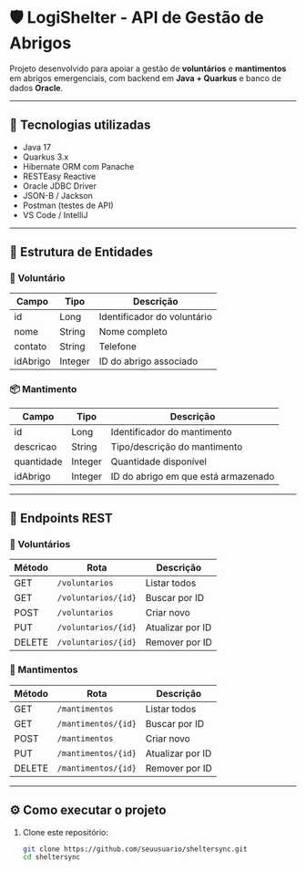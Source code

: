 # 🛡️ LogiShelter - API de Gestão de Abrigos

Projeto desenvolvido para apoiar a gestão de **voluntários** e **mantimentos** em abrigos emergenciais, com backend em **Java + Quarkus** e banco de dados **Oracle**.

---

## 🚀 Tecnologias utilizadas

- Java 17
- Quarkus 3.x
- Hibernate ORM com Panache
- RESTEasy Reactive
- Oracle JDBC Driver
- JSON-B / Jackson
- Postman (testes de API)
- VS Code / IntelliJ

---

## 🧱 Estrutura de Entidades

### 🧍 Voluntário

| Campo         | Tipo     | Descrição                    |
|---------------|----------|------------------------------|
| id            | Long     | Identificador do voluntário  |
| nome          | String   | Nome completo                |
| contato       | String   | Telefone                     |
| idAbrigo      | Integer  | ID do abrigo associado       |

### 📦 Mantimento

| Campo         | Tipo     | Descrição                          |
|---------------|----------|------------------------------------|
| id            | Long     | Identificador do mantimento        |
| descricao     | String   | Tipo/descrição do mantimento       |
| quantidade    | Integer  | Quantidade disponível              |
| idAbrigo      | Integer  | ID do abrigo em que está armazenado|

---

## 🔁 Endpoints REST

### 📍 Voluntários

| Método | Rota                         | Descrição                    |
|--------|------------------------------|------------------------------|
| GET    | `/voluntarios`               | Listar todos                 |
| GET    | `/voluntarios/{id}`          | Buscar por ID                |
| POST   | `/voluntarios`               | Criar novo                   |
| PUT    | `/voluntarios/{id}`          | Atualizar por ID             |
| DELETE | `/voluntarios/{id}`          | Remover por ID               |

### 📍 Mantimentos

| Método | Rota                         | Descrição                    |
|--------|------------------------------|------------------------------|
| GET    | `/mantimentos`               | Listar todos                 |
| GET    | `/mantimentos/{id}`          | Buscar por ID                |
| POST   | `/mantimentos`               | Criar novo                   |
| PUT    | `/mantimentos/{id}`          | Atualizar por ID             |
| DELETE | `/mantimentos/{id}`          | Remover por ID               |

---

## ⚙️ Como executar o projeto

1. Clone este repositório:
   ```bash
   git clone https://github.com/seuusuario/sheltersync.git
   cd sheltersync
